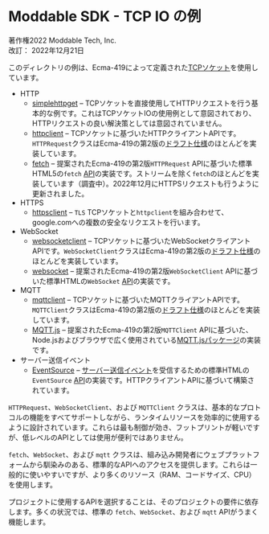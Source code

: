 # Moddable SDK - TCP IO の例

著作権2022 Moddable Tech, Inc.<BR>
改訂： 2022年12月21日

このディレクトリの例は、Ecma-419によって定義された[TCPソケット](https://419.ecma-international.org/#-10-io-classes-tcp-socket)を使用しています。

- HTTP
	- [simplehttpget](./simplehttpget) – TCPソケットを直接使用してHTTPリクエストを行う基本的な例です。これはTCPソケットIOの使用例として意図されており、HTTPリクエストの良い解決策としては意図されていません。
	- [httpclient](./httpclient) – TCPソケットに基づいたHTTPクライアントAPIです。`HTTPRequest`クラスはEcma-419の第2版の[ドラフト仕様](https://github.com/EcmaTC53/spec/blob/master/docs/proposals/Network%20Classes.md#http-request-class)のほとんどを実装しています。
	- [fetch](./fetch) – 提案されたEcma-419の第2版`HTTPRequest` APIに基づいた標準HTML5の`fetch` [API](https://developer.mozilla.org/en-US/docs/Web/API/Fetch_API)の実装です。ストリームを除く`fetch`のほとんどを実装しています（調査中）。2022年12月にHTTPSリクエストも行うように更新されました。
- HTTPS
	- [httpsclient](./httpsclient) – `TLS` TCPソケットと`httpclient`を組み合わせて、google.comへの複数の安全なリクエストを行います。
- WebSocket
	- [websocketclient](./websocketclient) – TCPソケットに基づいたWebSocketクライアントAPIです。`WebSocketClient`クラスはEcma-419の第2版の[ドラフト仕様](https://github.com/EcmaTC53/spec/blob/master/docs/proposals/Network%20Classes.md#websocket-client-class)のほとんどを実装しています。
	- [websocket](./websocket) – 提案されたEcma-419の第2版`WebSocketClient` APIに基づいた標準HTMLの`WebSocket` [API](https://developer.mozilla.org/en-US/docs/Web/API/WebSocket)の実装です。
- MQTT
	- [mqttclient](./mqttclient) – TCPソケットに基づいたMQTTクライアントAPIです。`MQTTClient`クラスはEcma-419の第2版の[ドラフト仕様](https://github.com/EcmaTC53/spec/blob/master/docs/proposals/Network%20Classes.md#network-mqtt-client)のほとんどを実装しています。
	- [MQTT.js](./mqtt) – 提案されたEcma-419の第2版`MQTTClient` APIに基づいた、Node.jsおよびブラウザで広く使用されている[MQTT.jsパッケージ](https://www.npmjs.com/package/mqtt)の実装です。
- サーバー送信イベント
	- [EventSource](./eventsource) – [サーバー送信イベント](https://html.spec.whatwg.org/multipage/server-sent-events.html#parsing-an-event-stream)を受信するための標準HTMLの`EventSource` [API](https://developer.mozilla.org/en-US/docs/Web/API/EventSource)の実装です。HTTPクライアントAPIに基づいて構築されています。

`HTTPRequest`、`WebSocketClient`、および `MQTTClient` クラスは、基本的なプロトコルの機能をすべてサポートしながら、ランタイムリソースを効率的に使用するように設計されています。これらは最も制御が効き、フットプリントが軽いですが、低レベルのAPIとしては使用が便利ではありません。

`fetch`、`WebSocket`、および `mqtt` クラスは、組み込み開発者にウェブプラットフォームから馴染みのある、標準的なAPIへのアクセスを提供します。これらは一般的に使いやすいですが、より多くのリソース（RAM、コードサイズ、CPU）を使用します。

プロジェクトに使用するAPIを選択することは、そのプロジェクトの要件に依存します。多くの状況では、標準の `fetch`、`WebSocket`、および `mqtt` APIがうまく機能します。
